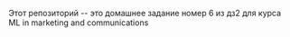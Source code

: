 Этот репозиторий -- это домашнее задание номер 6 из дз2 для курса ML in marketing and communications
